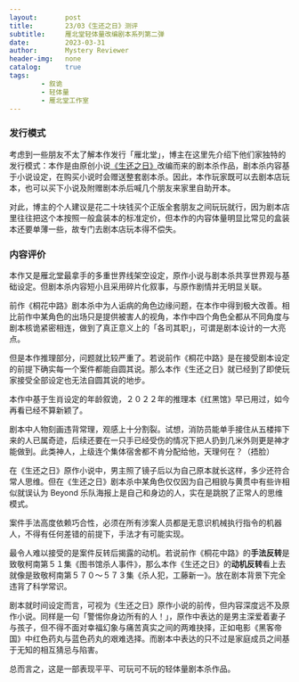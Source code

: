 ```yaml
---
layout:       post
title:        23/03《生还之日》测评
subtitle:     雁北堂轻体量改编剧本系列第二弹
date:         2023-03-31
author:       Mystery Reviewer
header-img:   none
catalog:      true
tags:
        - 叙诡
        - 轻体量
        - 雁北堂工作室
---
```


### 发行模式

考虑到一些朋友不太了解本作发行「雁北堂」，博主在这里先介绍下他们家独特的发行模式：本作是由原创小说[《生还之日》](https://book.douban.com/subject/36209191/?_dtcc=1)改编而来的剧本杀作品，剧本杀内容基于小说设定，在购买小说时会赠送整套剧本杀。因此，本作玩家既可以去剧本店玩本，也可以买下小说及附赠剧本杀后喊几个朋友来家里自助开本。

对此，博主的个人建议是花二十块钱买个正版全套朋友之间玩玩就行，因为剧本店里往往把这个本按照一般盒装本的标准定价，但本作的内容体量明显比常见的盒装本还要单薄一些，故专门去剧本店玩本得不偿失。

### 内容评价

本作又是雁北堂最拿手的多重世界线架空设定，原作小说与剧本杀共享世界观与基础设定。但剧本杀内容短小且采用碎片化叙事，与原作剧情并无明显关联。

前作《桐花中路》剧本杀中为人诟病的角色边缘问题，在本作中得到极大改善。相比前作中某角色的出场只是提供被害人的视角，本作中四个角色全都从不同角度与剧本核诡紧密相连，做到了真正意义上的「各司其职」，可谓是剧本设计的一大亮点。

但是本作推理部分，问题就比较严重了。若说前作《桐花中路》是在接受剧本设定的前提下确实每一个案件都能自圆其说。那么本作《生还之日》就已经到了即使玩家接受全部设定也无法自圆其说的地步。

本作中基于生肖设定的年龄叙诡，２０２２年的推理本《红黑馆》早已用过，如今再看已经不算新颖了。

剧本中人物刻画违背常理，观感上十分割裂。试想，消防员能单手接住从五楼摔下来的人已属奇迹，后续还要在一只手已经受伤的情况下把人扔到几米外则更是神才能做到。此类神人，上级连个集体宿舍都不肯分配给他，天理何在？（捂脸）

在《生还之日》原作小说中，男主照了镜子后以为自己原本就长这样，多少还符合常人思维。但在《生还之日》剧本杀中某角色仅仅因为自己相貌与黄贯中有些许相似就误认为 Beyond 乐队海报上是自己和身边的人，实在是跳脱了正常人的思维模式。

案件手法高度依赖巧合性，必须在所有涉案人员都是无意识机械执行指令的机器人，不得有任何差错的前提下，手法才有可能实现。

最令人难以接受的是案件反转后揭露的动机。若说前作《桐花中路》的**手法反转**是致敬柯南第５１集《图书馆杀人事件》，那么本作《生还之日》的**动机反转**看上去就像是致敬柯南第５７０～５７３集《杀人犯，工藤新一》。放在剧本背景下完全违背了科学常识。

剧本就时间设定而言，可视为《生还之日》原作小说的前传，但内容深度远不及原作小说。同样是一句「警惕你身边所有的人！」，原作中表达的是男主深爱着妻子与孩子，但不得不面对幸福幻象与痛苦真实之间的两难抉择，正如电影《黑客帝国》中红色药丸与蓝色药丸的艰难选择。而剧本中表达的只不过是家庭成员之间基于无知的相互猜忌与陷害。

总而言之，这是一部表现平平、可玩可不玩的轻体量剧本杀作品。

